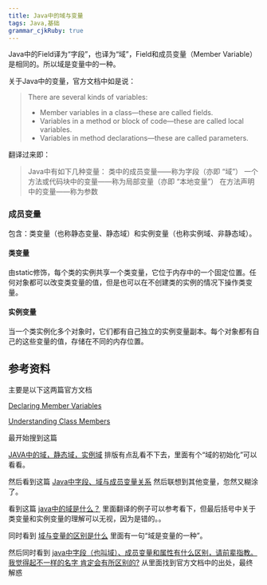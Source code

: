 ```yaml
--- 
title: Java中的域与变量
tags: Java,基础
grammar_cjkRuby: true
---
```

Java中的Field译为“字段”，也译为“域”，Field和成员变量（Member Variable）是相同的。所以域是变量中的一种。

关于Java中的变量，官方文档中如是说：
>There are several kinds of variables:
> - Member variables in a class—these are called fields.
> - Variables in a method or block of code—these are called local variables.
> - Variables in method declarations—these are called parameters.

翻译过来即：
>Java中有如下几种变量：
>类中的成员变量——称为字段（亦即 “域”）
>一个方法或代码块中的变量——称为局部变量（亦即 “本地变量”）
>在方法声明中的变量——称为参数

### 成员变量

包含：类变量（也称静态变量、静态域）和实例变量（也称实例域、非静态域）。

#### 类变量

由static修饰，每个类的实例共享一个类变量，它位于内存中的一个固定位置。任何对象都可以改变类变量的值，但是也可以在不创建类的实例的情况下操作类变量。

#### 实例变量
当一个类实例化多个对象时，它们都有自己独立的实例变量副本。每个对象都有自己的这些变量的值，存储在不同的内存位置。

## 参考资料

主要是以下这两篇官方文档

[Declaring Member Variables](https://docs.oracle.com/javase/tutorial/java/javaOO/variables.html)

[Understanding Class Members](https://docs.oracle.com/javase/tutorial/java/javaOO/classvars.html)

最开始搜到这篇

[JAVA中的域，静态域，实例域](https://www.cnblogs.com/jerry007/archive/2013/01/18/java%E4%B8%AD%E5%9F%9F.html)
排版有点乱看不下去，里面有个“域的初始化”可以看看。

然后看到这篇
[Java中字段、域与成员变量关系](http://blog.csdn.net/u013632190/article/details/50662643)
然后联想到其他变量，忽然又糊涂了。

看到这篇
[ java中的域是什么？](http://blog.csdn.net/iaiti/article/details/38794007)
里面翻译的例子可以参考看下，但最后括号中关于类变量和实例变量的理解可以无视，因为是错的。。

同时看到
[域与变量的区别是什么](http://bbs.csdn.net/topics/390488364)
里面有一句“域是变量的一种”。

然后同时看到
[java中字段（也叫域）、成员变量和属性有什么区别，请前辈指教。我觉得起不一样的名字 肯定会有所区别的?](https://www.zhihu.com/question/23675337)
从里面找到官方文档中的出处，最终解惑
